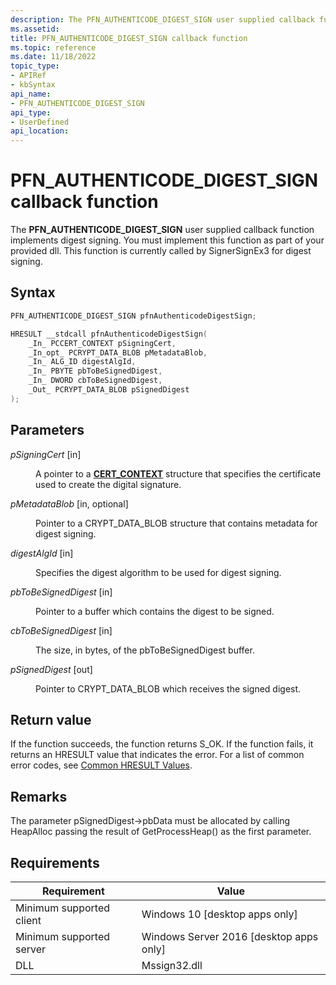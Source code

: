 ```yaml
---
description: The PFN_AUTHENTICODE_DIGEST_SIGN user supplied callback function implements digest signing.
ms.assetid:
title: PFN_AUTHENTICODE_DIGEST_SIGN callback function
ms.topic: reference
ms.date: 11/18/2022
topic_type: 
- APIRef
- kbSyntax
api_name: 
- PFN_AUTHENTICODE_DIGEST_SIGN
api_type: 
- UserDefined
api_location: 
---
```


# PFN\_AUTHENTICODE\_DIGEST\_SIGN callback function

The **PFN\_AUTHENTICODE\_DIGEST\_SIGN** user supplied callback function implements digest signing. You must implement this function as part of your provided dll. This function is currently called by SignerSignEx3 for digest signing.

## Syntax


```C++
PFN_AUTHENTICODE_DIGEST_SIGN pfnAuthenticodeDigestSign; 

HRESULT __stdcall pfnAuthenticodeDigestSign(
    _In_ PCCERT_CONTEXT pSigningCert,                        
    _In_opt_ PCRYPT_DATA_BLOB pMetadataBlob,                 
    _In_ ALG_ID digestAlgId,                                 
    _In_ PBYTE pbToBeSignedDigest, 
    _In_ DWORD cbToBeSignedDigest,                           
    _Out_ PCRYPT_DATA_BLOB pSignedDigest                     
);

```



## Parameters

<dl> <dt>

*pSigningCert* \[in\]
</dt> <dd>

A pointer to a [**CERT\_CONTEXT**](/windows/desktop/api/Wincrypt/ns-wincrypt-cert_context) structure that specifies the certificate used to create the digital signature.

</dd> <dt>

*pMetadataBlob* \[in, optional\]
</dt> <dd>

Pointer to a CRYPT_DATA_BLOB structure that contains metadata for digest signing. 

</dd> <dt>

*digestAlgId* \[in\]
</dt> <dd>

Specifies the digest algorithm to be used for digest signing.

</dd> <dt>

*pbToBeSignedDigest* \[in\]
</dt> <dd>

Pointer to a buffer which contains the digest to be signed. 

</dd> <dt>

*cbToBeSignedDigest* \[in\]
</dt> <dd>

The size, in bytes, of the pbToBeSignedDigest buffer. 
</dd> <dt>

*pSignedDigest* \[out\]
</dt> <dd>

Pointer to CRYPT_DATA_BLOB which receives the signed digest.

</dd> </dl>

## Return value

If the function succeeds, the function returns S_OK.
If the function fails, it returns an HRESULT value that indicates the error. For a list of common error codes, see [Common HRESULT Values](https://learn.microsoft.com/en-us/windows/win32/seccrypto/common-hresult-values).


## Remarks  

The parameter pSignedDigest->pbData must be allocated by calling HeapAlloc passing the result of GetProcessHeap() as the first parameter. 


## Requirements



| Requirement | Value |
|-------------------------------------|------------------------------------------------------|
| Minimum supported client<br/> | Windows 10 \[desktop apps only\]<br/>          |
| Minimum supported server<br/> | Windows Server 2016 \[desktop apps only\]<br/> |
| DLL<br/>                      | Mssign32.dll                                   |



 

 


